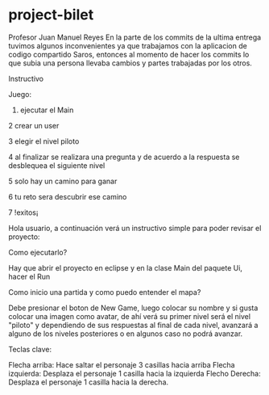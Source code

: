 # project-bilet
Profesor Juan Manuel Reyes 
En la parte de los commits de la ultima entrega tuvimos algunos inconvenientes ya que trabajamos 
con la aplicacion de codigo compartido Saros, entonces al momento de hacer los commits lo que subia
una persona llevaba cambios y partes trabajadas por los otros. 

Instructivo 

Juego: 
1. ejecutar el Main

2 crear un user

3 elegir el nivel piloto 

4 al finalizar se realizara una pregunta y de acuerdo a la respuesta se desblequea el siguiente nivel

5 solo hay un camino para ganar 

6 tu reto sera descubrir ese camino

7 !exitos¡

Hola usuario, a continuación verá un instructivo simple para poder revisar el proyecto:

Como ejecutarlo?

Hay que abrir el proyecto en eclipse y en la clase Main del paquete Ui, hacer el Run


Como inicio una partida y como puedo entender el mapa?

Debe presionar el boton de New Game, luego colocar su nombre y si  gusta colocar una imagen como avatar, de ahí verá 
su primer nivel será el nivel "piloto" y dependiendo de sus respuestas al final de cada nivel, avanzará a alguno de los niveles posteriores
o en algunos caso no podrá avanzar.

Teclas clave: 

Flecha arriba: Hace saltar el personaje 3 casillas hacia arriba
Flecha izquierda: Desplaza el personaje 1 casilla hacia la izquierda
Flecho Derecha: Desplaza el personaje 1 casilla hacia la derecha.



